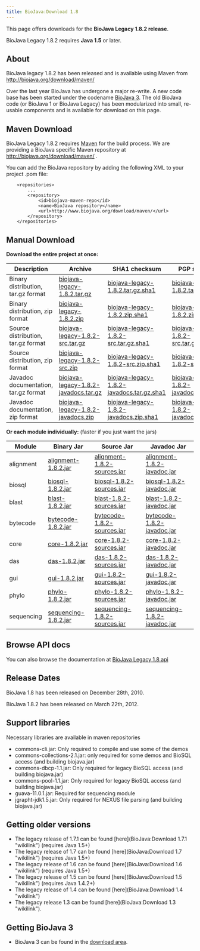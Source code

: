 ```yaml
---
title: BioJava:Download 1.8
---
```


This page offers downloads for the <b>BioJava Legacy 1.8.2 release</b>.

BioJava Legacy 1.8.2 requires <b>Java 1.5</b> or later.

About
-----

BioJava legacy 1.8.2 has been released and is available using Maven from
<http://biojava.org/download/maven/>

Over the last year BioJava has undergone a major re-write. A new code
base has been started under the codename [BioJava
3](BioJava:Download "wikilink"). The old BioJava code (or BioJava 1 or
BioJava Legacy) has been modularized into small, re-usable components
and is available for download on this page.

Maven Download
--------------

BioJava Legacy 1.8.2 requires [Maven](http://maven.apache.org/) for the
build process. We are providing a BioJava specific Maven repository at
<http://biojava.org/download/maven/> .

You can add the BioJava repository by adding the following XML to your
project .pom file:

        <repositories>
            ...
            <repository>
                <id>biojava-maven-repo</id>
                <name>BioJava repository</name>
                <url>http://www.biojava.org/download/maven/</url>           
            </repository>
        </repositories>

Manual Download
---------------

**Download the entire project at once:**

| Description                          | Archive                                                                                                          | SHA1 checksum                                                                                                              | PGP signature                                                                                                            |
|--------------------------------------|------------------------------------------------------------------------------------------------------------------|----------------------------------------------------------------------------------------------------------------------------|--------------------------------------------------------------------------------------------------------------------------|
| Binary distribution, tar.gz format   | [biojava-legacy-1.8.2.tar.gz](http://biojava.org/download/bj1.8.2/biojava-legacy-1.8.2.tar.gz)                   | [biojava-legacy-1.8.2.tar.gz.sha1](http://biojava.org/download/bj1.8.2/biojava-legacy-1.8.2.tar.gz.sha1)                   | [biojava-legacy-1.8.2.tar.gz.asc](http://biojava.org/download/bj1.8.2/biojava-legacy-1.8.2.tar.gz.asc)                   |
| Binary distribution, zip format      | [biojava-legacy-1.8.2.zip](http://biojava.org/download/bj1.8.2/biojava-legacy-1.8.2.zip)                         | [biojava-legacy-1.8.2.zip.sha1](http://biojava.org/download/bj1.8.2/biojava-legacy-1.8.2.zip.sha1)                         | [biojava-legacy-1.8.2.zip.asc](http://biojava.org/download/bj1.8.2/biojava-legacy-1.8.2.zip.asc)                         |
| Source distribution, tar.gz format   | [biojava-legacy-1.8.2-src.tar.gz](http://biojava.org/download/bj1.8.2/biojava-legacy-1.8.2-src.tar.gz)           | [biojava-legacy-1.8.2-src.tar.gz.sha1](http://biojava.org/download/bj1.8.2/biojava-legacy-1.8.2-src.tar.gz.sha1)           | [biojava-legacy-1.8.2-src.tar.gz.asc](http://biojava.org/download/bj1.8.2/biojava-legacy-1.8.2-src.tar.gz.asc)           |
| Source distribution, zip format      | [biojava-legacy-1.8.2-src.zip](http://biojava.org/download/bj1.8.2/biojava-legacy-1.8.2-src.zip)                 | [biojava-legacy-1.8.2-src.zip.sha1](http://biojava.org/download/bj1.8.2/biojava-legacy-1.8.2-src.zip.sha1)                 | [biojava-legacy-1.8.2-src.zip.asc](http://biojava.org/download/bj1.8.2/biojava-legacy-1.8.2-src.zip.asc)                 |
| Javadoc documentation, tar.gz format | [biojava-legacy-1.8.2-javadocs.tar.gz](http://biojava.org/download/bj1.8.2/biojava-legacy-1.8.2-javadocs.tar.gz) | [biojava-legacy-1.8.2-javadocs.tar.gz.sha1](http://biojava.org/download/bj1.8.2/biojava-legacy-1.8.2-javadocs.tar.gz.sha1) | [biojava-legacy-1.8.2-javadocs.tar.gz.asc](http://biojava.org/download/bj1.8.2/biojava-legacy-1.8.2-javadocs.tar.gz.asc) |
| Javadoc documentation, zip format    | [biojava-legacy-1.8.2-javadocs.zip](http://biojava.org/download/bj1.8.2/biojava-legacy-1.8.2-javadocs.zip)       | [biojava-legacy-1.8.2-javadocs.zip.sha1](http://biojava.org/download/bj1.8.2/biojava-legacy-1.8.2-javadocs.zip.sha1)       | [biojava-legacy-1.8.2-javadocs.zip.asc](http://biojava.org/download/bj1.8.2/biojava-legacy-1.8.2-javadocs.zip.asc)       |

**Or each module individually:** (faster if you just want the jars)

| Module     | Binary Jar                                                                                                  | Source Jar                                                                                                                  | Javadoc Jar                                                                                                                 |
|------------|-------------------------------------------------------------------------------------------------------------|-----------------------------------------------------------------------------------------------------------------------------|-----------------------------------------------------------------------------------------------------------------------------|
| alignment  | [alignment-1.8.2.jar](http://biojava.org/download/maven/org/biojava/alignment/1.8.2/alignment-1.8.2.jar)    | [alignment-1.8.2-sources.jar](http://biojava.org/download/maven/org/biojava/alignment/1.8.2/alignment-1.8.2-sources.jar)    | [alignment-1.8.2-javadoc.jar](http://biojava.org/download/maven/org/biojava/alignment/1.8.2/alignment-1.8.2-javadoc.jar)    |
| biosql     | [biosql-1.8.2.jar](http://biojava.org/download/maven/org/biojava/biosql/1.8.2/biosql-1.8.2.jar)             | [biosql-1.8.2-sources.jar](http://biojava.org/download/maven/org/biojava/biosql/1.8.2/biosql-1.8.2-sources.jar)             | [biosql-1.8.2-javadoc.jar](http://biojava.org/download/maven/org/biojava/biosql/1.8.2/biosql-1.8.2-javadoc.jar)             |
| blast      | [blast-1.8.2.jar](http://biojava.org/download/maven/org/biojava/blast/1.8.2/blast-1.8.2.jar)                | [blast-1.8.2-sources.jar](http://biojava.org/download/maven/org/biojava/blast/1.8.2/blast-1.8.2-sources.jar)                | [blast-1.8.2-javadoc.jar](http://biojava.org/download/maven/org/biojava/blast/1.8.2/blast-1.8.2-javadoc.jar)                |
| bytecode   | [bytecode-1.8.2.jar](http://biojava.org/download/maven/org/biojava/bytecode/1.8.2/bytecode-1.8.2.jar)       | [bytecode-1.8.2-sources.jar](http://biojava.org/download/maven/org/biojava/bytecode/1.8.2/bytecode-1.8.2-sources.jar)       | [bytecode-1.8.2-javadoc.jar](http://biojava.org/download/maven/org/biojava/bytecode/1.8.2/bytecode-1.8.2-javadoc.jar)       |
| core       | [core-1.8.2.jar](http://biojava.org/download/maven/org/biojava/core/1.8.2/core-1.8.2.jar)                   | [core-1.8.2-sources.jar](http://biojava.org/download/maven/org/biojava/core/1.8.2/core-1.8.2-sources.jar)                   | [core-1.8.2-javadoc.jar](http://biojava.org/download/maven/org/biojava/core/1.8.2/core-1.8.2-javadoc.jar)                   |
| das        | [das-1.8.2.jar](http://biojava.org/download/maven/org/biojava/das/1.8.2/das-1.8.2.jar)                      | [das-1.8.2-sources.jar](http://biojava.org/download/maven/org/biojava/das/1.8.2/das-1.8.2-sources.jar)                      | [das-1.8.2-javadoc.jar](http://biojava.org/download/maven/org/biojava/das/1.8.2/das-1.8.2-javadoc.jar)                      |
| gui        | [gui-1.8.2.jar](http://biojava.org/download/maven/org/biojava/gui/1.8.2/gui-1.8.2.jar)                      | [gui-1.8.2-sources.jar](http://biojava.org/download/maven/org/biojava/gui/1.8.2/gui-1.8.2-sources.jar)                      | [gui-1.8.2-javadoc.jar](http://biojava.org/download/maven/org/biojava/gui/1.8.2/gui-1.8.2-javadoc.jar)                      |
| phylo      | [phylo-1.8.2.jar](http://biojava.org/download/maven/org/biojava/phylo/1.8.2/phylo-1.8.2.jar)                | [phylo-1.8.2-sources.jar](http://biojava.org/download/maven/org/biojava/phylo/1.8.2/phylo-1.8.2-sources.jar)                | [phylo-1.8.2-javadoc.jar](http://biojava.org/download/maven/org/biojava/phylo/1.8.2/phylo-1.8.2-javadoc.jar)                |
| sequencing | [sequencing-1.8.2.jar](http://biojava.org/download/maven/org/biojava/sequencing/1.8.2/sequencing-1.8.2.jar) | [sequencing-1.8.2-sources.jar](http://biojava.org/download/maven/org/biojava/sequencing/1.8.2/sequencing-1.8.2-sources.jar) | [sequencing-1.8.2-javadoc.jar](http://biojava.org/download/maven/org/biojava/sequencing/1.8.2/sequencing-1.8.2-javadoc.jar) |

Browse API docs
---------------

You can also browse the documentation at [BioJava Legacy 1.8
api](http://www.biojava.org/docs/api1.8/)

Release Dates
-------------

BioJava 1.8 has been released on December 28th, 2010.

BioJava 1.8.2 has been released on March 22th, 2012.

Support libraries
-----------------

Necessary libraries are available in maven repositories

-   commons-cli.jar: Only required to compile and use some of the demos
-   commons-collections-2.1.jar: only required for some demos and BioSQL
    access (and building biojava.jar)
-   commons-dbcp-1.1.jar: Only required for legacy BioSQL access (and
    building biojava.jar)
-   commons-pool-1.1.jar: Only required for legacy BioSQL access (and
    building biojava.jar)
-   guava-11.0.1.jar: Required for sequencing module
-   jgrapht-jdk1.5.jar: Only required for NEXUS file parsing (and
    building biojava.jar)

Getting older versions
----------------------

-   The legacy release of 1.7.1 can be found
    [here](BioJava:Download 1.7.1 "wikilink") (requires Java 1.5+)
-   The legacy release of 1.7 can be found
    [here](BioJava:Download 1.7 "wikilink") (requires Java 1.5+)
-   The legacy release of 1.6 can be found
    [here](BioJava:Download 1.6 "wikilink") (requires Java 1.5+)
-   The legacy release of 1.5 can be found
    [here](BioJava:Download 1.5 "wikilink") (requires Java 1.4.2+)
-   The legacy release of 1.4 can be found
    [here](BioJava:Download 1.4 "wikilink")
-   The legacy release 1.3 can be found
    [here](BioJava:Download 1.3 "wikilink").

Getting BioJava 3
-----------------

-   BioJava 3 can be found in the [download
    area](http://www.biojava.org/download/).

